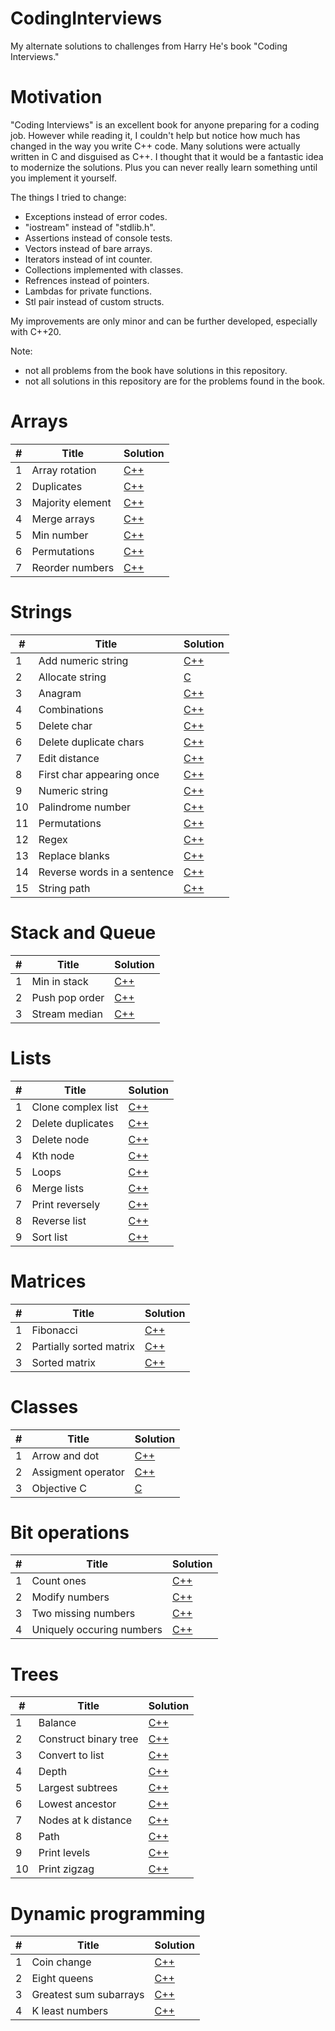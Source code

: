 # CodingInterviews
My alternate solutions to challenges from Harry He's book "Coding Interviews."

<h1>Motivation</h1>

"Coding Interviews" is an excellent book for anyone preparing for a coding job.
However while reading it, I couldn't help but notice how much has changed in the way you write C++ code.
Many solutions were actually written in C and disguised as C++.
I thought that it would be a fantastic idea to modernize the solutions.
Plus you can never really learn something until you implement it yourself.

The things I tried to change:

- Exceptions instead of error codes.
- "iostream" instead of "stdlib.h".
- Assertions instead of console tests.
- Vectors instead of bare arrays.
- Iterators instead of int counter.
- Collections implemented with classes.
- Refrences instead of pointers.
- Lambdas for private functions.
- Stl pair instead of custom structs.

My improvements are only minor and can be further developed, especially with C++20.

Note: 
- not all problems from the book have solutions in this repository.
- not all solutions in this repository are for the problems found in the book.

<h1>Arrays</h1>

<table>
<thead>
<tr>
<th>#</th>
<th>Title</th>
<th>Solution</th>
</tr>
</thead>
<tbody>
<tr>
<td>1</td>
<td>Array rotation</td>
<td><a href="https://github.com/djeada/CodingInterviews/blob/master/src/1_Arrays/array_rotation.cpp">C++</a></td>
</tr>
<tr>
<td>2</td>
<td>Duplicates</td>
<td><a href="https://github.com/djeada/CodingInterviews/blob/master/src/1_Arrays/duplicates.cpp">C++</a></td>
</tr>
<tr>
<td>3</td>
<td>Majority element</td>
<td><a href="https://github.com/djeada/CodingInterviews/blob/master/src/1_Arrays/majority_element.cpp">C++</a></td>
</tr>
<tr>
<td>4</td>
<td>Merge arrays</td>
<td><a href="https://github.com/djeada/CodingInterviews/blob/master/src/1_Arrays/merge_arrays.cpp">C++</a></td>
</tr>
<tr>
<td>5</td>
<td>Min number</td>
<td><a href="https://github.com/djeada/CodingInterviews/blob/master/src/1_Arrays/min_number.cpp">C++</a></td>
</tr>
<tr>
<td>6</td>
<td>Permutations</td>
<td><a href="https://github.com/djeada/CodingInterviews/blob/master/src/1_Arrays/permutations.cpp">C++</a></td>
</tr>
  <tr>
<td>7</td>
<td>Reorder numbers</td>
<td><a href="https://github.com/djeada/CodingInterviews/blob/master/src/1_Arrays/reorder_numbers.cpp">C++</a></td>
</tr>
</tbody>
</table>

<h1>Strings</h1>

<table>
<thead>
<tr>
<th>#</th>
<th>Title</th>
<th>Solution</th>
</tr>
</thead>
<tbody>
<tr>
<td>1</td>
<td>Add numeric string</td>
<td><a href="https://github.com/djeada/CodingInterviews/blob/master/src/2_Strings/add_numeric_string.cpp">C++</a></td>
</tr>
<tr>
<td>2</td>
<td>Allocate string</td>
<td><a href="https://github.com/djeada/CodingInterviews/blob/master/src/2_Strings/allocate_str.c">C</a></td>
</tr>
<tr>
<td>3</td>
<td>Anagram</td>
<td><a href="https://github.com/djeada/CodingInterviews/blob/master/src/2_Strings/anagram.cpp">C++</a></td>
</tr>
<tr>
<td>4</td>
<td>Combinations</td>
<td><a href="https://github.com/djeada/CodingInterviews/blob/master/src/2_Strings/combinations.cpp">C++</a></td>
</tr>
<tr>
<td>5</td>
<td>Delete char</td>
<td><a href="https://github.com/djeada/CodingInterviews/blob/master/src/2_Strings/delete_char.cpp">C++</a></td>
</tr>
<tr>
<td>6</td>
<td>Delete duplicate chars</td>
<td><a href="https://github.com/djeada/CodingInterviews/blob/master/src/2_Strings/delete_duplicate_chars.cpp">C++</a></td>
</tr>
  <tr>
<td>7</td>
<td>Edit distance</td>
<td><a href="https://github.com/djeada/CodingInterviews/blob/master/src/2_Strings/edit_distance.cpp">C++</a></td>
</tr>
  <tr>
<td>8</td>
<td>First char appearing once</td>
<td><a href="https://github.com/djeada/CodingInterviews/blob/master/src/2_Strings/first_char_appearing_once.cpp">C++</a></td>
</tr>
<tr>
<td>9</td>
<td>Numeric string</td>
<td><a href="https://github.com/djeada/CodingInterviews/blob/master/src/2_Strings/numeric_string.cpp">C++</a></td>
</tr>
<tr>
<td>10</td>
<td>Palindrome number</td>
<td><a href="https://github.com/djeada/CodingInterviews/blob/master/src/2_Strings/palindrome_number.cpp">C++</a></td>
</tr>
<tr>
<td>11</td>
<td>Permutations</td>
<td><a href="https://github.com/djeada/CodingInterviews/blob/master/src/2_Strings/permutations.cpp">C++</a></td>
</tr>
<tr>
<td>12</td>
<td>Regex</td>
<td><a href="https://github.com/djeada/CodingInterviews/blob/master/src/2_Strings/regex.cpp">C++</a></td>
</tr>
<tr>
<td>13</td>
<td>Replace blanks</td>
<td><a href="https://github.com/djeada/CodingInterviews/blob/master/src/2_Strings/replace_blanks.cpp">C++</a></td>
</tr>
<tr>
<td>14</td>
<td>Reverse words in a sentence</td>
<td><a href="https://github.com/djeada/CodingInterviews/blob/master/src/2_Strings/reverse_words_in_sentence.cpp">C++</a></td>
</tr>
<tr>
<td>15</td>
<td>String path</td>
<td><a href="https://github.com/djeada/CodingInterviews/blob/master/src/2_Strings/string_path.cpp">C++</a></td>
</tr>
</tbody>
</table>

<h1>Stack and Queue</h1>

<table>
<thead>
<tr>
<th>#</th>
<th>Title</th>
<th>Solution</th>
</tr>
</thead>
<tbody>
<tr>
<td>1</td>
<td>Min in stack</td>
<td><a href="https://github.com/djeada/CodingInterviews/blob/master/src/3_Stack_Queue/min_in_stack.cpp">C++</a></td>
</tr>
<tr>
<td>2</td>
<td>Push pop order</td>
<td><a href="https://github.com/djeada/CodingInterviews/blob/master/src/3_Stack_Queue/stack_push_pop_order.cpp">C++</a></td>
</tr>
<tr>
<td>3</td>
<td>Stream median</td>
<td><a href="https://github.com/djeada/CodingInterviews/blob/master/src/3_Stack_Queue/stream_median.cpp">C++</a></td>
</tr>
</tbody>
</table>

<h1>Lists</h1>

<table>
<thead>
<tr>
<th>#</th>
<th>Title</th>
<th>Solution</th>
</tr>
</thead>
<tbody>
<tr>
<td>1</td>
<td>Clone complex list</td>
<td><a href="https://github.com/djeada/CodingInterviews/blob/master/src/4_Lists/clone_complex_list.cpp">C++</a></td>
</tr>
<tr>
<td>2</td>
<td>Delete duplicates</td>
<td><a href="https://github.com/djeada/CodingInterviews/blob/master/src/4_Lists/delete_duplicates.cpp">C++</a></td>
</tr>
<tr>
<td>3</td>
<td>Delete node</td>
<td><a href="https://github.com/djeada/CodingInterviews/blob/master/src/4_Lists/delete_node.cpp">C++</a></td>
</tr>
<tr>
<td>4</td>
<td>Kth node</td>
<td><a href="https://github.com/djeada/CodingInterviews/blob/master/src/4_Lists/kth_node.cpp">C++</a></td>
</tr>
<tr>
<td>5</td>
<td>Loops</td>
<td><a href="https://github.com/djeada/CodingInterviews/blob/master/src/4_Lists/loops.cpp">C++</a></td>
</tr>
<tr>
<td>6</td>
<td>Merge lists</td>
<td><a href="https://github.com/djeada/CodingInterviews/blob/master/src/4_Lists/merge.cpp">C++</a></td>
</tr>
  <tr>
<td>7</td>
<td>Print reversely</td>
<td><a href="https://github.com/djeada/CodingInterviews/blob/master/src/4_Lists/print_reversely.cpp">C++</a></td>
</tr>
  <tr>
<td>8</td>
<td>Reverse list</td>
<td><a href="https://github.com/djeada/CodingInterviews/blob/master/src/4_Lists/reverse_list.cpp">C++</a></td>
</tr>
<tr>
<td>9</td>
<td>Sort list</td>
<td><a href="https://github.com/djeada/CodingInterviews/blob/master/src/4_Lists/sort.cpp">C++</a></td>
</tr>
</tbody>
</table>

<h1>Matrices</h1>

<table>
<thead>
<tr>
<th>#</th>
<th>Title</th>
<th>Solution</th>
</tr>
</thead>
<tbody>
<tr>
<td>1</td>
<td>Fibonacci</td>
<td><a href="https://github.com/djeada/CodingInterviews/blob/master/src/5_Matrices/fibonacci.cpp">C++</a></td>
</tr>
<tr>
<td>2</td>
<td>Partially sorted matrix</td>
<td><a href="https://github.com/djeada/CodingInterviews/blob/master/src/5_Matrices/partially_sorted_matrix.cpp">C++</a></td>
</tr>
<tr>
<td>3</td>
<td>Sorted matrix</td>
<td><a href="https://github.com/djeada/CodingInterviews/blob/master/src/5_Matrices/sorted_matrix.cpp">C++</a></td>
</tr>
</tbody>
</table>

<h1>Classes</h1>

<table>
<thead>
<tr>
<th>#</th>
<th>Title</th>
<th>Solution</th>
</tr>
</thead>
<tbody>
<tr>
<td>1</td>
<td>Arrow and dot</td>
<td><a href="https://github.com/djeada/CodingInterviews/blob/master/src/6_Classes/arrow_and_dot.cpp">C++</a></td>
</tr>
<tr>
<td>2</td>
<td>Assigment operator</td>
<td><a href="https://github.com/djeada/CodingInterviews/blob/master/src/6_Classes/assigment_operator.cpp">C++</a></td>
</tr>
<tr>
<td>3</td>
<td>Objective C</td>
<td><a href="https://github.com/djeada/CodingInterviews/blob/master/src/6_Classes/objective_c.c">C</a></td>
</tr>
</tbody>
</table>

<h1>Bit operations</h1>

<table>
<thead>
<tr>
<th>#</th>
<th>Title</th>
<th>Solution</th>
</tr>
</thead>
<tbody>
<tr>
<td>1</td>
<td>Count ones</td>
<td><a href="https://github.com/djeada/CodingInterviews/blob/master/src/7_Bit_Operations/count_ones.cpp">C++</a></td>
</tr>
<tr>
<td>2</td>
<td>Modify numbers</td>
<td><a href="https://github.com/djeada/CodingInterviews/blob/master/src/7_Bit_Operations/modify_number.cpp">C++</a></td>
</tr>
<tr>
<td>3</td>
<td>Two missing numbers</td>
<td><a href="https://github.com/djeada/CodingInterviews/blob/master/src/7_Bit_Operations/two_missing_numbers.cpp">C++</a></td>
</tr>
<tr>
<td>4</td>
<td>Uniquely occuring numbers</td>
<td><a href="https://github.com/djeada/CodingInterviews/blob/master/src/7_Bit_Operations/uniquely_occuring_numbers.cpp">C++</a></td>
</tr>
</tbody>
</table>

<h1>Trees</h1>

<table>
<thead>
<tr>
<th>#</th>
<th>Title</th>
<th>Solution</th>
</tr>
</thead>
<tbody>
<tr>
<td>1</td>
<td>Balance</td>
<td><a href="https://github.com/djeada/CodingInterviews/blob/master/src/8_Trees/balance.cpp">C++</a></td>
</tr>
<tr>
<td>2</td>
<td>Construct binary tree</td>
<td><a href="https://github.com/djeada/CodingInterviews/blob/master/src/8_Trees/construct_binary_tree.cpp">C++</a></td>
</tr>
<tr>
<td>3</td>
<td>Convert to list</td>
<td><a href="https://github.com/djeada/CodingInterviews/blob/master/src/8_Trees/convert_to_list.cpp">C++</a></td>
</tr>
<tr>
<td>4</td>
<td>Depth</td>
<td><a href="https://github.com/djeada/CodingInterviews/blob/master/src/8_Trees/depth.cpp">C++</a></td>
</tr>
<tr>
<td>5</td>
<td>Largest subtrees</td>
<td><a href="https://github.com/djeada/CodingInterviews/blob/master/src/8_Trees/largest_subtrees.cpp">C++</a></td>
</tr>
<tr>
<td>6</td>
<td>Lowest ancestor</td>
<td><a href="https://github.com/djeada/CodingInterviews/blob/master/src/8_Trees/lowest_ancestor.cpp">C++</a></td>
</tr>
  <tr>
<td>7</td>
<td>Nodes at k distance</td>
<td><a href="https://github.com/djeada/CodingInterviews/blob/master/src/8_Trees/nodes_at_k_distance.cpp">C++</a></td>
</tr>
  <tr>
<td>8</td>
<td>Path</td>
<td><a href="https://github.com/djeada/CodingInterviews/blob/master/src/8_Trees/path.cpp">C++</a></td>
</tr>
<tr>
<td>9</td>
<td>Print levels</td>
<td><a href="https://github.com/djeada/CodingInterviews/blob/master/src/8_Trees/print_levels.cpp">C++</a></td>
</tr>
<tr>
<td>10</td>
<td>Print zigzag</td>
<td><a href="https://github.com/djeada/CodingInterviews/blob/master/src/8_Trees/print_zigzag.cpp">C++</a></td>
</tr>
</tbody>
</table>

<h1>Dynamic programming</h1>

<table>
<thead>
<tr>
<th>#</th>
<th>Title</th>
<th>Solution</th>
</tr>
</thead>
<tbody>
<tr>
<td>1</td>
<td>Coin change</td>
<td><a href="https://github.com/djeada/CodingInterviews/blob/master/src/9_Dynamic_Programming/coin_change.cpp">C++</a></td>
</tr>
<tr>
<td>2</td>
<td>Eight queens</td>
<td><a href="https://github.com/djeada/CodingInterviews/blob/master/src/9_Dynamic_Programming/eight_queens.cpp">C++</a></td>
</tr>
<tr>
<td>3</td>
<td>Greatest sum subarrays</td>
<td><a href="https://github.com/djeada/CodingInterviews/blob/master/src/9_Dynamic_Programming/greatest_sum_subarrays.cpp">C++</a></td>
</tr>
<tr>
<td>4</td>
<td>K least numbers</td>
<td><a href="https://github.com/djeada/CodingInterviews/blob/master/src/9_Dynamic_Programming/k_least_numbers.cpp">C++</a></td>
</tr>
</tbody>
</table>
